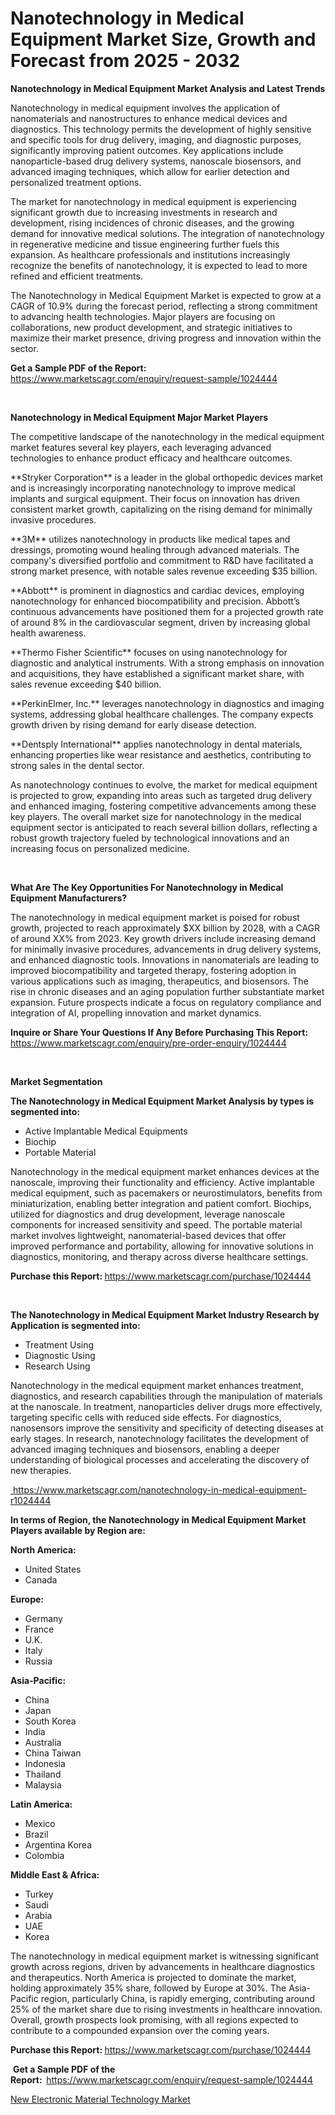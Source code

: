 <p><h1>Nanotechnology in Medical Equipment Market Size, Growth and Forecast from 2025 - 2032</h1></p><p><strong>Nanotechnology in Medical Equipment Market Analysis and Latest Trends</strong></p>
<p><p>Nanotechnology in medical equipment involves the application of nanomaterials and nanostructures to enhance medical devices and diagnostics. This technology permits the development of highly sensitive and specific tools for drug delivery, imaging, and diagnostic purposes, significantly improving patient outcomes. Key applications include nanoparticle-based drug delivery systems, nanoscale biosensors, and advanced imaging techniques, which allow for earlier detection and personalized treatment options.</p><p>The market for nanotechnology in medical equipment is experiencing significant growth due to increasing investments in research and development, rising incidences of chronic diseases, and the growing demand for innovative medical solutions. The integration of nanotechnology in regenerative medicine and tissue engineering further fuels this expansion. As healthcare professionals and institutions increasingly recognize the benefits of nanotechnology, it is expected to lead to more refined and efficient treatments.</p><p>The Nanotechnology in Medical Equipment Market is expected to grow at a CAGR of 10.9% during the forecast period, reflecting a strong commitment to advancing health technologies. Major players are focusing on collaborations, new product development, and strategic initiatives to maximize their market presence, driving progress and innovation within the sector.</p></p>
<p><strong>Get a Sample PDF of the Report:&nbsp;</strong> <a href="https://www.marketscagr.com/enquiry/request-sample/1024444?utm_campaign=2138&utm_medium=2&utm_source=Github&utm_content=ia&utm_term=07032025&utm_id=nanotechnology-in-medical-equipment">https://www.marketscagr.com/enquiry/request-sample/1024444</a></p>
<p>&nbsp;</p>
<p><strong>Nanotechnology in Medical Equipment Major Market Players</strong></p>
<p><p>The competitive landscape of the nanotechnology in the medical equipment market features several key players, each leveraging advanced technologies to enhance product efficacy and healthcare outcomes. </p><p>**Stryker Corporation** is a leader in the global orthopedic devices market and is increasingly incorporating nanotechnology to improve medical implants and surgical equipment. Their focus on innovation has driven consistent market growth, capitalizing on the rising demand for minimally invasive procedures.</p><p>**3M** utilizes nanotechnology in products like medical tapes and dressings, promoting wound healing through advanced materials. The company's diversified portfolio and commitment to R&D have facilitated a strong market presence, with notable sales revenue exceeding $35 billion.</p><p>**Abbott** is prominent in diagnostics and cardiac devices, employing nanotechnology for enhanced biocompatibility and precision. Abbott’s continuous advancements have positioned them for a projected growth rate of around 8% in the cardiovascular segment, driven by increasing global health awareness.</p><p>**Thermo Fisher Scientific** focuses on using nanotechnology for diagnostic and analytical instruments. With a strong emphasis on innovation and acquisitions, they have established a significant market share, with sales revenue exceeding $40 billion.</p><p>**PerkinElmer, Inc.** leverages nanotechnology in diagnostics and imaging systems, addressing global healthcare challenges. The company expects growth driven by rising demand for early disease detection.</p><p>**Dentsply International** applies nanotechnology in dental materials, enhancing properties like wear resistance and aesthetics, contributing to strong sales in the dental sector.</p><p>As nanotechnology continues to evolve, the market for medical equipment is projected to grow, expanding into areas such as targeted drug delivery and enhanced imaging, fostering competitive advancements among these key players. The overall market size for nanotechnology in the medical equipment sector is anticipated to reach several billion dollars, reflecting a robust growth trajectory fueled by technological innovations and an increasing focus on personalized medicine.</p></p>
<p>&nbsp;</p>
<p><strong>What Are The Key Opportunities For Nanotechnology in Medical Equipment Manufacturers?</strong></p>
<p><p>The nanotechnology in medical equipment market is poised for robust growth, projected to reach approximately $XX billion by 2028, with a CAGR of around XX% from 2023. Key growth drivers include increasing demand for minimally invasive procedures, advancements in drug delivery systems, and enhanced diagnostic tools. Innovations in nanomaterials are leading to improved biocompatibility and targeted therapy, fostering adoption in various applications such as imaging, therapeutics, and biosensors. The rise in chronic diseases and an aging population further substantiate market expansion. Future prospects indicate a focus on regulatory compliance and integration of AI, propelling innovation and market dynamics.</p></p>
<p><strong>Inquire or Share Your Questions If Any Before Purchasing This Report:</strong> <a href="https://www.marketscagr.com/enquiry/pre-order-enquiry/1024444?utm_campaign=2138&utm_medium=2&utm_source=Github&utm_content=ia&utm_term=07032025&utm_id=nanotechnology-in-medical-equipment">https://www.marketscagr.com/enquiry/pre-order-enquiry/1024444</a></p>
<p>&nbsp;</p>
<p><strong>Market Segmentation</strong></p>
<p><strong>The Nanotechnology in Medical Equipment Market Analysis by types is segmented into:</strong></p>
<p><ul><li>Active Implantable Medical Equipments</li><li>Biochip</li><li>Portable Material</li></ul></p>
<p><p>Nanotechnology in the medical equipment market enhances devices at the nanoscale, improving their functionality and efficiency. Active implantable medical equipment, such as pacemakers or neurostimulators, benefits from miniaturization, enabling better integration and patient comfort. Biochips, utilized for diagnostics and drug development, leverage nanoscale components for increased sensitivity and speed. The portable material market involves lightweight, nanomaterial-based devices that offer improved performance and portability, allowing for innovative solutions in diagnostics, monitoring, and therapy across diverse healthcare settings.</p></p>
<p><strong>Purchase this Report:&nbsp;</strong><a href="https://www.marketscagr.com/purchase/1024444?utm_campaign=2138&utm_medium=2&utm_source=Github&utm_content=ia&utm_term=07032025&utm_id=nanotechnology-in-medical-equipment">https://www.marketscagr.com/purchase/1024444</a></p>
<p>&nbsp;</p>
<p><strong>The Nanotechnology in Medical Equipment Market Industry Research by Application is segmented into:</strong></p>
<p><ul><li>Treatment Using</li><li>Diagnostic Using</li><li>Research Using</li></ul></p>
<p><p>Nanotechnology in the medical equipment market enhances treatment, diagnostics, and research capabilities through the manipulation of materials at the nanoscale. In treatment, nanoparticles deliver drugs more effectively, targeting specific cells with reduced side effects. For diagnostics, nanosensors improve the sensitivity and specificity of detecting diseases at early stages. In research, nanotechnology facilitates the development of advanced imaging techniques and biosensors, enabling a deeper understanding of biological processes and accelerating the discovery of new therapies.</p></p>
<p><a href="https://www.marketscagr.com/nanotechnology-in-medical-equipment-r1024444?utm_campaign=2138&utm_medium=2&utm_source=Github&utm_content=ia&utm_term=07032025&utm_id=nanotechnology-in-medical-equipment">&nbsp;https://www.marketscagr.com/nanotechnology-in-medical-equipment-r1024444</a></p>
<p><strong>In terms of Region, the Nanotechnology in Medical Equipment Market Players available by Region are:</strong></p>
<p>
    <p> <strong> North America: </strong>
        <ul>
            <li>United States</li>
            <li>Canada</li>
        </ul>
        </p> 
    <p> <strong> Europe: </strong>
        <ul>
            <li>Germany</li>
            <li>France</li>
            <li>U.K.</li>
            <li>Italy</li>
            <li>Russia</li>
        </ul>
        </p> 
    <p> <strong> Asia-Pacific: </strong>
        <ul>
            <li>China</li>
            <li>Japan</li>
            <li>South Korea</li>
            <li>India</li>
            <li>Australia</li>
            <li>China Taiwan</li>
            <li>Indonesia</li>
            <li>Thailand</li>
            <li>Malaysia</li>
        </ul>
        </p> 
    <p> <strong> Latin America: </strong>
        <ul>
            <li>Mexico</li>
            <li>Brazil</li>
            <li>Argentina Korea</li>
            <li>Colombia</li>
        </ul>
        </p> 
    <p> <strong> Middle East & Africa: </strong>
        <ul>
            <li>Turkey</li>
            <li>Saudi</li>
            <li>Arabia</li>
            <li>UAE</li>
            <li>Korea</li>
        </ul>
    </p>
    </p>
<p><p>The nanotechnology in medical equipment market is witnessing significant growth across regions, driven by advancements in healthcare diagnostics and therapeutics. North America is projected to dominate the market, holding approximately 35% share, followed by Europe at 30%. The Asia-Pacific region, particularly China, is rapidly emerging, contributing around 25% of the market share due to rising investments in healthcare innovation. Overall, growth prospects look promising, with all regions expected to contribute to a compounded expansion over the coming years.</p></p>
<p><strong>Purchase this Report: </strong><a href="https://www.marketscagr.com/purchase/1024444?utm_campaign=2138&utm_medium=2&utm_source=Github&utm_content=ia&utm_term=07032025&utm_id=nanotechnology-in-medical-equipment">https://www.marketscagr.com/purchase/1024444</a></p>
<p>&nbsp;<strong>Get a Sample PDF of the Report:&nbsp;&nbsp;</strong><a href="https://www.marketscagr.com/enquiry/request-sample/1024444?utm_campaign=2138&utm_medium=2&utm_source=Github&utm_content=ia&utm_term=07032025&utm_id=nanotechnology-in-medical-equipment">https://www.marketscagr.com/enquiry/request-sample/1024444</a></p>
<p><strong></strong></p>
<p><p><a href="https://github.com/joannesouthgate/Market-Research-Report-List-5/blob/main/new-electronic-material-technology-market.md?utm_campaign=2138&utm_medium=2&utm_source=Github&utm_content=ia&utm_term=07032025&utm_id=nanotechnology-in-medical-equipment">New Electronic Material Technology Market</a></p></p>